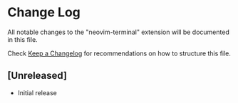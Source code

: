 # Change Log

All notable changes to the "neovim-terminal" extension will be documented in this file.

Check [Keep a Changelog](http://keepachangelog.com/) for recommendations on how to structure this file.

## [Unreleased]

- Initial release
